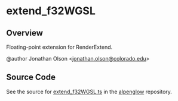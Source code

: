 # extend_f32WGSL

## Overview

Floating-point extension for RenderExtend.

@author Jonathan Olson &lt;jonathan.olson@colorado.edu&gt;



## Source Code

See the source for [extend_f32WGSL.ts](https://github.com/phetsims/alpenglow/blob/main/js/webgpu/wgsl/render-program/extend_f32WGSL.ts) in the [alpenglow](https://github.com/phetsims/alpenglow) repository.
